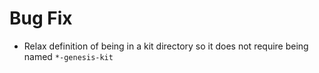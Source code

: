 # Bug Fix

* Relax definition of being in a kit directory so it does not require being
  named `*-genesis-kit`
